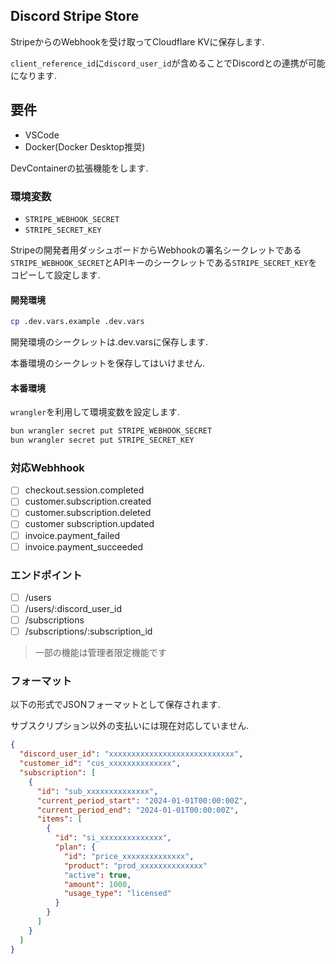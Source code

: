 ## Discord Stripe Store

StripeからのWebhookを受け取ってCloudflare KVに保存します.

`client_reference_id`に`discord_user_id`が含めることでDiscordとの連携が可能になります.

## 要件

- VSCode
- Docker(Docker Desktop推奨)

DevContainerの拡張機能をします.

### 環境変数

- `STRIPE_WEBHOOK_SECRET`
- `STRIPE_SECRET_KEY`

Stripeの開発者用ダッシュボードからWebhookの署名シークレットである`STRIPE_WEBHOOK_SECRET`とAPIキーのシークレットである`STRIPE_SECRET_KEY`をコピーして設定します.

#### 開発環境

```zsh
cp .dev.vars.example .dev.vars
```

開発環境のシークレットは.dev.varsに保存します.

本番環境のシークレットを保存してはいけません.

#### 本番環境

`wrangler`を利用して環境変数を設定します.

```zsh
bun wrangler secret put STRIPE_WEBHOOK_SECRET
bun wrangler secret put STRIPE_SECRET_KEY
```

### 対応Webhhook

- [ ] checkout.session.completed
- [ ] customer.subscription.created
- [ ] customer.subscription.deleted
- [ ] customer subscription.updated
- [ ] invoice.payment_failed
- [ ] invoice.payment_succeeded

### エンドポイント

- [ ] /users
- [ ] /users/:discord_user_id
- [ ] /subscriptions
- [ ] /subscriptions/:subscription_id

> 一部の機能は管理者限定機能です

### フォーマット

以下の形式でJSONフォーマットとして保存されます.

サブスクリプション以外の支払いには現在対応していません.

```json
{
  "discord_user_id": "xxxxxxxxxxxxxxxxxxxxxxxxxxxx",
  "customer_id": "cus_xxxxxxxxxxxxxx",
  "subscription": [
    {
      "id": "sub_xxxxxxxxxxxxxx",
      "current_period_start": "2024-01-01T00:00:00Z",
      "current_period_end": "2024-01-01T00:00:00Z",
      "items": [
        {
          "id": "si_xxxxxxxxxxxxxx",
          "plan": {
            "id": "price_xxxxxxxxxxxxxx",
            "product": "prod_xxxxxxxxxxxxxx"
            "active": true,
            "amount": 1000,
            "usage_type": "licensed"
          }
        }
      ]
    }
  ]
}
```